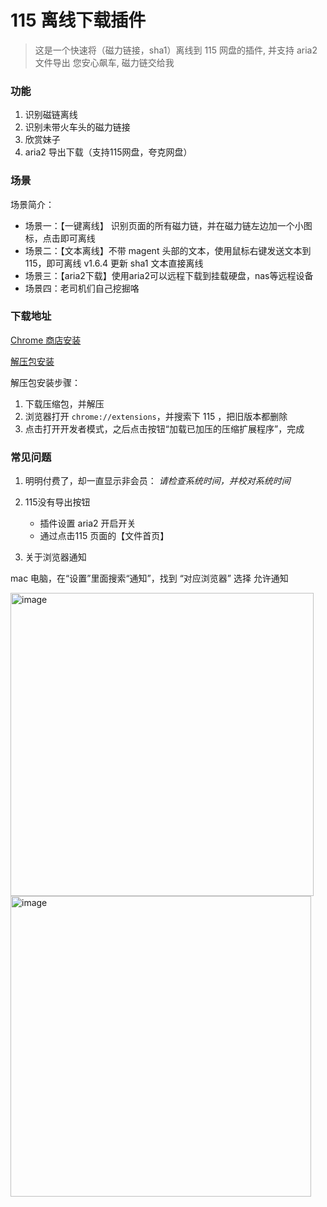 # 115 离线下载插件

> 这是一个快速将（磁力链接，sha1）离线到 115 网盘的插件, 并支持 aria2 文件导出
> 您安心飙车, 磁力链交给我

### 功能

1. 识别磁链离线
2. 识别未带火车头的磁力链接
3. 欣赏妹子
4. aria2 导出下载（支持115网盘，夸克网盘）

### 场景

场景简介：

- 场景一：【一键离线】 识别页面的所有磁力链，并在磁力链左边加一个小图标，点击即可离线
- 场景二：【文本离线】不带 magent 头部的文本，使用鼠标右键发送文本到 115，即可离线  v1.6.4 更新 sha1 文本直接离线
- 场景三：【aria2下载】使用aria2可以远程下载到挂载硬盘，nas等远程设备
- 场景四：老司机们自己挖掘咯

### 下载地址

[Chrome 商店安装](https://chrome.google.com/webstore/detail/jgcpgphpmecnbepkigkioamkdiallnai)

[解压包安装](https://github.com/bluebabes/115/releases)

解压包安装步骤：

1. 下载压缩包，并解压
2. 浏览器打开 `chrome://extensions`，并搜索下 115 ，把旧版本都删除
3. 点击打开开发者模式，之后点击按钮“加载已加压的压缩扩展程序”，完成


### 常见问题

1. 明明付费了，却一直显示非会员： *请检查系统时间，并校对系统时间*
2. 115没有导出按钮

   * 插件设置  aria2 开启开关
   * 通过点击115 页面的【文件首页】
   
3. 关于浏览器通知

  mac 电脑，在“设置”里面搜索“通知”，找到 “对应浏览器”  选择 允许通知
  
  <img width="485" alt="image" src="https://user-images.githubusercontent.com/3329261/217266101-7d30bad8-4137-41cc-b171-7f9ab9bc623a.png">

  <img width="481" alt="image" src="https://user-images.githubusercontent.com/3329261/217266193-a7825ee0-9f42-4119-bb31-46cbecf2366b.png">



